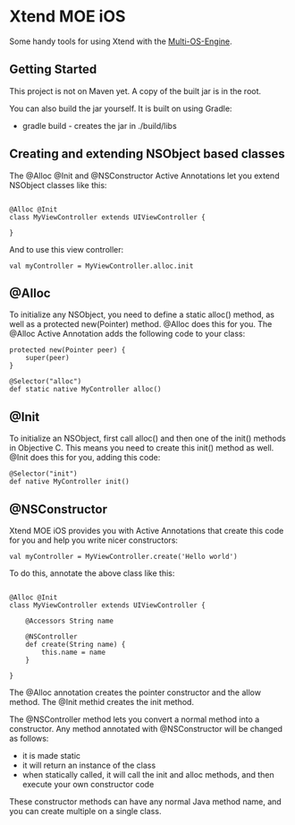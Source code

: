 # Xtend MOE iOS

Some handy tools for using Xtend with the [Multi-OS-Engine](https://multi-os-engine.org).

## Getting Started

This project is not on Maven yet. A copy of the built jar is in the root.

You can also build the jar yourself. It is built on using Gradle:

* gradle build - creates the jar in ./build/libs

## Creating and extending NSObject based classes

The @Alloc @Init and @NSConstructor Active Annotations let you extend NSObject classes like this:

```xtend

@Alloc @Init
class MyViewController extends UIViewController {

}

```

And to use this view controller: 

```xtend
val myController = MyViewController.alloc.init
```

## @Alloc

To initialize any NSObject, you need to define a static alloc() method, as well as a protected new(Pointer) method. @Alloc does this for you. The @Alloc Active Annotation adds the following code to your class:

```xtend
protected new(Pointer peer) {
	super(peer)
}

@Selector("alloc")
def static native MyController alloc()
```

## @Init

To initialize an NSObject, first call alloc() and then one of the init() methods in Objective C. This means you need to create this init() method as well. @Init does this for you, adding this code:

```xtend
@Selector("init")
def native MyController init()
```

## @NSConstructor

Xtend MOE iOS provides you with Active Annotations that create this code for you and help you write nicer constructors:

```xtend
val myController = MyViewController.create('Hello world')
```

To do this, annotate the above class like this:

```xtend

@Alloc @Init
class MyViewController extends UIViewController {

	@Accessors String name

	@NSController
	def create(String name) {
		this.name = name
	}

}

```

The @Alloc annotation creates the pointer constructor and the allow method. 
The @Init methid creates the init method.

The @NSController method lets you convert a normal method into a constructor. Any method annotated with @NSConstructor will be changed as follows:

- it is made static
- it will return an instance of the class
- when statically called, it will call the init and alloc methods, and then execute your own constructor code

These constructor methods can have any normal Java method name, and you can create multiple on a single class.
